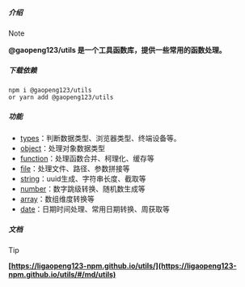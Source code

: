 ##### 介绍

> [!NOTE]
> **@gaopeng123/utils 是一个工具函数库，提供一些常用的函数处理。**
> 

##### 下载依赖

```shell
npm i @gaopeng123/utils
or yarn add @gaopeng123/utils
```

##### 功能

* [types](../src/types/README.md)：判断数据类型、浏览器类型、终端设备等。
* [object](../src/object/README.md)：处理对象数据类型
* [function](../src/function/README.md)：处理函数合并、柯理化、缓存等
* [file](../src/file/README.md)：处理文件、路径、参数拼接等
* [string](../src/string/README.md)：uuid生成、字符串长度、截取等
* [number](../src/number/README.md)：数字跳级转换、随机数生成等
* [array](../src/array/README.md)：数组维度转换等
* [date](../src/date/README.md)：日期时间处理、常用日期转换、周获取等

##### 文档

> [!TIP]
> **[https://ligaopeng123-npm.github.io/utils/](https://ligaopeng123-npm.github.io/utils/#/md/utils)**
> 

